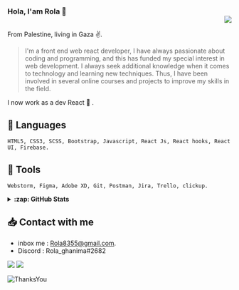 ### Hola, I'am Rola 👋 <div align = 'right'>![](https://komarev.com/ghpvc/?username=rola-gh&color=yellow)</div>

From Palestine, living in Gaza :v:.

 >I'm a front end web react developer, I have always passionate about coding and programming, and this has funded my special interest in web development. I always seek additional knowledge when it comes to technology and learning new techniques. Thus, I have been involved in several online courses and projects to improve my skills in the field.

I now work as a dev React :muscle: .


## :round_pushpin: Languages
```
HTML5, CSS3, SCSS, Bootstrap, Javascript, React Js, React hooks, React UI, Firebase. 
```

## :round_pushpin: Tools 
```
Webstorm, Figma, Adobe XD, Git, Postman, Jira, Trello, clickup. 
```
<details>
 <summary><b> :zap: GitHub Stats </b></summary>
   <center>
     <table>
       <tr>
           <td><img width="495px" align="left" src="https://github-readme-stats.vercel.app/api?username=rola-gh&show_icons=true&theme=radical&hide=html&layout=compact" /></td>
       </tr>   
     </table>
   </center>



</details>

<!-- ### :zap: GitHub Stats
<center>
  <table>
    <tr>
        <td><img width="495px" align="left" src="https://github-readme-stats.vercel.app/api?username=rola-gh&show_icons=true&theme=radical&hide=html&layout=compact" /></td>
        <td><img width="400px" align="left" src="https://github-readme-stats.vercel.app/api/top-langs/?username=rola-gh&hide=html&layout=compact&theme=tokyonight"/></td> 
    </tr>   
  </table>
</center> -->

## :inbox_tray: Contact with me
* inbox me : Rola8355@gmail.com. 
* Discord  : Rola_ghanima#2682

<!-- [<img src="https://img.shields.io/badge/Facebook-1877F2?style=for-the-badge&logo=facebook&logoColor=white" width="100px"/>](https://www.facebook.com/rola.ghanima)   -->
[<img src="https://img.shields.io/badge/Twitter-1DA1F2?style=for-the-badge&logo=twitter&logoColor=white" />](https://twitter.com/RolaGhanima) 
[<img src="https://img.shields.io/badge/LinkedIn-0077B5?style=for-the-badge&logo=linkedin&logoColor=white"  />](https://www.linkedin.com/in/rola-gh/)



![ThanksYou](https://img.shields.io/badge/🙏Thank_You_For_Spending_a_Moment_On_My_Profile-dodgerred.svg?style=for-the-badge)
